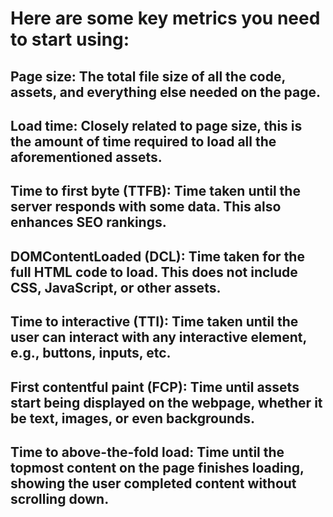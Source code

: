 # Here are some key metrics you need to start using:

## Page size: The total file size of all the code, assets, and everything else needed on the page.

## Load time: Closely related to page size, this is the amount of time required to load all the aforementioned assets.

## Time to first byte (TTFB): Time taken until the server responds with some data. This also enhances SEO rankings.

## DOMContentLoaded (DCL): Time taken for the full HTML code to load. This does not include CSS, JavaScript, or other assets.

## Time to interactive (TTI): Time taken until the user can interact with any interactive element, e.g., buttons, inputs, etc.

## First contentful paint (FCP): Time until assets start being displayed on the webpage, whether it be text, images, or even backgrounds.

## Time to above-the-fold load: Time until the topmost content on the page finishes loading, showing the user completed content without scrolling down.
